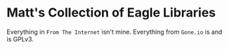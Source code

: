 Matt's Collection of Eagle Libraries
====================================

Everything in `From The Internet` isn't mine. Everything from `Gone.io` is and is GPLv3.
